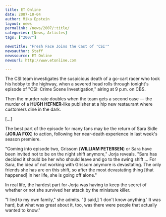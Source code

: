 ```yaml
---
title: ET Online 
date: 2007-10-04
author: Mika Epstein
layout: news
permalink: /news/2007/:title/
categories: [News, Articles]
tags: ["2007"]

newstitle: "Fresh Face Joins the Cast of 'CSI'"
newsauthor: Staff
newssource: ET Online
newsurl: http://www.etonline.com

---
```


The CSI team investigates the suspicious death of a go-cart racer who took his hobby to the highway, when a severed head rolls through tonight's episode of "CSI: Crime Scene Investigation," airing at 9 p.m. on CBS.

Then the murder rate doubles when the team gets a second case &#8212; the murder of a **HUGH HEFNER**-like publisher at a hip new restaurant where customers dine in the dark.

[...]

The best part of the episode for many fans may be the return of Sara Sidle (**JORJA FOX**) to action, following her near-death experience in last week's season premiere.

"Coming into episode two, Grissom (**WILLIAM PETERSEN**) or Sara have been invited not to be on the night shift anymore," Jorja reveals. "Sara has decided it should be her who should leave and go to the swing shift ... For Sara, the idea of not working with Grissom anymore is devastating. The only friends she has are on this shift, so after the most devastating thing [that happened] in her life, she is going off alone."

In real life, the hardest part for Jorja was having to keep the secret of whether or not she survived her attack by the miniature killer.

"I lied to my own family," she admits. "[I said,] &#8216;I don't know anything.' It was hard, but what was great about it, too, was there were people that actually wanted to know."
